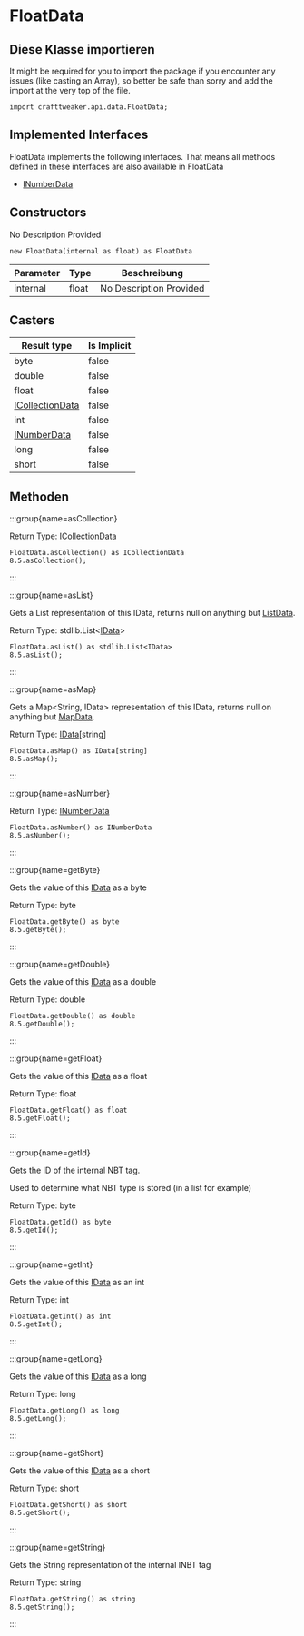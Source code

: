 # FloatData



## Diese Klasse importieren

It might be required for you to import the package if you encounter any issues (like casting an Array), so better be safe than sorry and add the import at the very top of the file.
```zenscript
import crafttweaker.api.data.FloatData;
```


## Implemented Interfaces
FloatData implements the following interfaces. That means all methods defined in these interfaces are also available in FloatData

- [INumberData](/vanilla/api/data/INumberData)

## Constructors

No Description Provided
```zenscript
new FloatData(internal as float) as FloatData
```

| Parameter | Type  | Beschreibung            |
| --------- | ----- | ----------------------- |
| internal  | float | No Description Provided |



## Casters

| Result type                                          | Is Implicit |
| ---------------------------------------------------- | ----------- |
| byte                                                 | false       |
| double                                               | false       |
| float                                                | false       |
| [ICollectionData](/vanilla/api/data/ICollectionData) | false       |
| int                                                  | false       |
| [INumberData](/vanilla/api/data/INumberData)         | false       |
| long                                                 | false       |
| short                                                | false       |

## Methoden

:::group{name=asCollection}

Return Type: [ICollectionData](/vanilla/api/data/ICollectionData)

```zenscript
FloatData.asCollection() as ICollectionData
8.5.asCollection();
```

:::

:::group{name=asList}

Gets a List<IData> representation of this IData, returns null on anything but [ListData](/vanilla/api/data/ListData).

Return Type: stdlib.List&lt;[IData](/vanilla/api/data/IData)&gt;

```zenscript
FloatData.asList() as stdlib.List<IData>
8.5.asList();
```

:::

:::group{name=asMap}

Gets a Map<String, IData> representation of this IData, returns null on anything but [MapData](/vanilla/api/data/MapData).

Return Type: [IData](/vanilla/api/data/IData)[string]

```zenscript
FloatData.asMap() as IData[string]
8.5.asMap();
```

:::

:::group{name=asNumber}

Return Type: [INumberData](/vanilla/api/data/INumberData)

```zenscript
FloatData.asNumber() as INumberData
8.5.asNumber();
```

:::

:::group{name=getByte}

Gets the value of this [IData](/vanilla/api/data/IData) as a byte

Return Type: byte

```zenscript
FloatData.getByte() as byte
8.5.getByte();
```

:::

:::group{name=getDouble}

Gets the value of this [IData](/vanilla/api/data/IData) as a double

Return Type: double

```zenscript
FloatData.getDouble() as double
8.5.getDouble();
```

:::

:::group{name=getFloat}

Gets the value of this [IData](/vanilla/api/data/IData) as a float

Return Type: float

```zenscript
FloatData.getFloat() as float
8.5.getFloat();
```

:::

:::group{name=getId}

Gets the ID of the internal NBT tag.

 Used to determine what NBT type is stored (in a list for example)

Return Type: byte

```zenscript
FloatData.getId() as byte
8.5.getId();
```

:::

:::group{name=getInt}

Gets the value of this [IData](/vanilla/api/data/IData) as an int

Return Type: int

```zenscript
FloatData.getInt() as int
8.5.getInt();
```

:::

:::group{name=getLong}

Gets the value of this [IData](/vanilla/api/data/IData) as a long

Return Type: long

```zenscript
FloatData.getLong() as long
8.5.getLong();
```

:::

:::group{name=getShort}

Gets the value of this [IData](/vanilla/api/data/IData) as a short

Return Type: short

```zenscript
FloatData.getShort() as short
8.5.getShort();
```

:::

:::group{name=getString}

Gets the String representation of the internal INBT tag

Return Type: string

```zenscript
FloatData.getString() as string
8.5.getString();
```

:::


